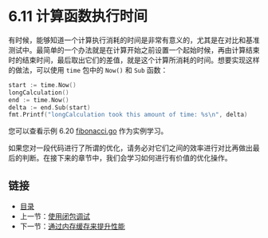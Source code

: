 # 6.11 计算函数执行时间

有时候，能够知道一个计算执行消耗的时间是非常有意义的，尤其是在对比和基准测试中。最简单的一个办法就是在计算开始之前设置一个起始时候，再由计算结束时的结束时间，最后取出它们的差值，就是这个计算所消耗的时间。想要实现这样的做法，可以使用 `time` 包中的 `Now()` 和 `Sub` 函数：

```go
start := time.Now()
longCalculation()
end := time.Now()
delta := end.Sub(start)
fmt.Printf("longCalculation took this amount of time: %s\n", delta)
```

您可以查看示例 6.20 [fibonacci.go](examples/chapter_6/fibonacci.go) 作为实例学习。

如果您对一段代码进行了所谓的优化，请务必对它们之间的效率进行对比再做出最后的判断。在接下来的章节中，我们会学习如何进行有价值的优化操作。

## 链接

- [目录](directory.html)
- 上一节：[使用闭包调试](06.10.html)
- 下一节：[通过内存缓存来提升性能](06.12.html)
